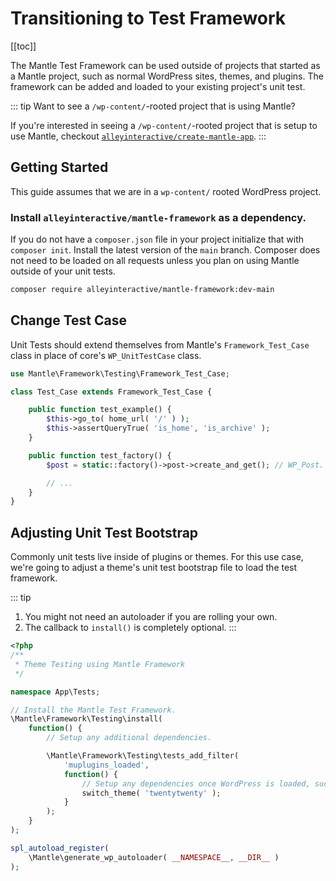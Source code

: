 # Transitioning to Test Framework

[[toc]]

The Mantle Test Framework can be used outside of projects that started as a
Mantle project, such as normal WordPress sites, themes, and plugins. The
framework can be added and loaded to your existing project's unit test.

::: tip Want to see a `/wp-content/`-rooted project that is using Mantle?

If you're interested in seeing a `/wp-content/`-rooted project that is setup to
use Mantle, checkout
[`alleyinteractive/create-mantle-app`](https://github.com/alleyinteractive/create-mantle-app).
:::
## Getting Started

This guide assumes that we are in a `wp-content/` rooted WordPress project.

### Install `alleyinteractive/mantle-framework` as a dependency.

If you do not have a `composer.json` file in your project initialize that with
`composer init`. Install the latest version of the `main` branch. Composer does
not need to be loaded on all requests unless you plan on using Mantle outside of
your unit tests.

```bash
composer require alleyinteractive/mantle-framework:dev-main
```

## Change Test Case

Unit Tests should extend themselves from Mantle's `Framework_Test_Case` class
in place of core's `WP_UnitTestCase` class.

```php
use Mantle\Framework\Testing\Framework_Test_Case;

class Test_Case extends Framework_Test_Case {

	public function test_example() {
		$this->go_to( home_url( '/' ) );
		$this->assertQueryTrue( 'is_home', 'is_archive' );
	}

	public function test_factory() {
		$post = static::factory()->post->create_and_get(); // WP_Post.

		// ...
	}
}
```

## Adjusting Unit Test Bootstrap

Commonly unit tests live inside of plugins or themes. For this use case, we're
going to adjust a theme's unit test bootstrap file to load the test framework.

::: tip
1. You might not need an autoloader if you are rolling your own.
2. The callback to `install()` is completely optional.
:::

```php
<?php
/**
 * Theme Testing using Mantle Framework
 */

namespace App\Tests;

// Install the Mantle Test Framework.
\Mantle\Framework\Testing\install(
	function() {
		// Setup any additional dependencies.

		\Mantle\Framework\Testing\tests_add_filter(
			'muplugins_loaded',
			function() {
				// Setup any dependencies once WordPress is loaded, such as themes.
				switch_theme( 'twentytwenty' );
			}
		);
	}
);

spl_autoload_register(
	\Mantle\generate_wp_autoloader( __NAMESPACE__, __DIR__ )
);
```
